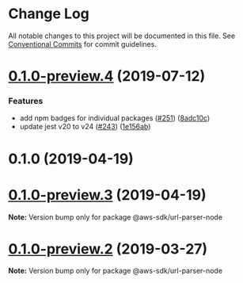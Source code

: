 # Change Log

All notable changes to this project will be documented in this file.
See [Conventional Commits](https://conventionalcommits.org) for commit guidelines.

# [0.1.0-preview.4](https://github.com/aws/aws-sdk-js-v3/compare/@aws-sdk/url-parser-node@0.1.0-preview.2...@aws-sdk/url-parser-node@0.1.0-preview.4) (2019-07-12)


### Features

* add npm badges for individual packages ([#251](https://github.com/aws/aws-sdk-js-v3/issues/251)) ([8adc10c](https://github.com/aws/aws-sdk-js-v3/commit/8adc10c))
* update jest v20 to v24 ([#243](https://github.com/aws/aws-sdk-js-v3/issues/243)) ([1e156ab](https://github.com/aws/aws-sdk-js-v3/commit/1e156ab))



# 0.1.0 (2019-04-19)





# [0.1.0-preview.3](https://github.com/aws/aws-sdk-js-v3/compare/@aws-sdk/url-parser-node@0.1.0-preview.2...@aws-sdk/url-parser-node@0.1.0-preview.3) (2019-04-19)

**Note:** Version bump only for package @aws-sdk/url-parser-node

# [0.1.0-preview.2](https://github.com/aws/aws-sdk-js-v3/compare/@aws-sdk/url-parser-node@0.1.0-preview.1...@aws-sdk/url-parser-node@0.1.0-preview.2) (2019-03-27)

**Note:** Version bump only for package @aws-sdk/url-parser-node
